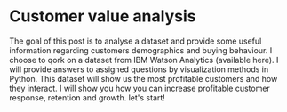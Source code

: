 # Customer value analysis
The goal of this post is to analyse a dataset and provide some useful information regarding customers demographics and buying behaviour. I choose to qork on a dataset from IBM Watson Analytics (available here). I will provide answers to assigned questions by visualization methods in Python. This dataset will show us the most profitable customers and how they interact. I will show you how you can increase profitable customer response, retention and growth. let's start!
